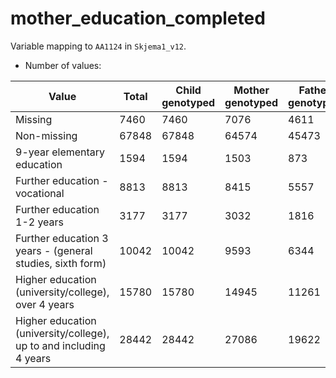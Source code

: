 # mother_education_completed
Variable mapping to `AA1124` in `Skjema1_v12`.
- Number of values:

| Value | Total | Child genotyped | Mother genotyped | Father genotyped |
| ----- | ----- | --------------- | ---------------- | ---------------- |
| Missing | 7460 | 7460 | 7076 | 4611 |
| Non-missing | 67848 | 67848 | 64574 | 45473 |
| 9-year elementary education | 1594 | 1594 | 1503 |873 |
| Further education - vocational | 8813 | 8813 | 8415 |5557 |
| Further education 1-2 years | 3177 | 3177 | 3032 |1816 |
| Further education 3 years - (general studies, sixth form) | 10042 | 10042 | 9593 |6344 |
| Higher education (university/college), over 4 years | 15780 | 15780 | 14945 |11261 |
| Higher education (university/college), up to and including 4 years | 28442 | 28442 | 27086 |19622 |



